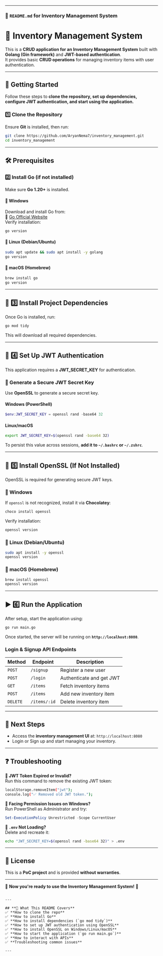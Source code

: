 
---
 
### **📌 `README.md` for Inventory Management System**

# 🏪 Inventory Management System 
 
This is a **CRUD application for an Inventory Management System**  built with **Golang (Gin framework)** and **JWT-based authentication**.  
It provides basic **CRUD operations** for managing inventory items with user authentication.
 
---
 
## 🚀 **Getting Started**
Follow these steps to **clone the repository, set up dependencies, configure JWT authentication, and start using the application.**
 
### **1️⃣ Clone the Repository**
Ensure **Git** is installed, then run:
 
```sh
git clone https://github.com/AryanNema7/inventory_management.git
cd inventory_management
```
 
---
 
## 🛠️ **Prerequisites**
### **2️⃣ Install Go (if not installed)**
Make sure **Go 1.20+** is installed.
 
#### **🔹 Windows**
Download and install Go from:  
🔗 [Go Official Website](https://go.dev/dl/)  
Verify installation:
```powershell
go version
```
 
#### **🔹 Linux (Debian/Ubuntu)**
```sh
sudo apt update && sudo apt install -y golang
go version
```
 
#### **🔹 macOS (Homebrew)**
```sh
brew install go
go version
```
 
---
 
## 🔧 **3️⃣ Install Project Dependencies**
Once Go is installed, run:
```sh
go mod tidy
```
This will download all required dependencies.
 
---
 
## 🔑 **4️⃣ Set Up JWT Authentication**
This application requires a **JWT_SECRET_KEY** for authentication.
 
### **🔹 Generate a Secure JWT Secret Key**
Use **OpenSSL** to generate a secure secret key.
 
#### **Windows (PowerShell)**
```powershell
$env:JWT_SECRET_KEY = openssl rand -base64 32
```
 
#### **Linux/macOS**
```sh
export JWT_SECRET_KEY=$(openssl rand -base64 32)
```
 
To persist this value across sessions, **add it to `~/.bashrc` or `~/.zshrc`**.
 
---
 
## 🔑 **5️⃣ Install OpenSSL (If Not Installed)**
OpenSSL is required for generating secure JWT keys.
 
### **🔹 Windows**
If `openssl` is not recognized, install it via **Chocolatey**:
```powershell
choco install openssl
```
Verify installation:
```powershell
openssl version
```
 
### **🔹 Linux (Debian/Ubuntu)**
```sh
sudo apt install -y openssl
openssl version
```
 
### **🔹 macOS (Homebrew)**
```sh
brew install openssl
openssl version
```
 
---
 
## ▶️ **6️⃣ Run the Application**
After setup, start the application using:
```sh
go run main.go
```
Once started, the server will be running on **`http://localhost:8080`**.
 
### **Login & Signup API Endpoints**
| **Method** | **Endpoint**         | **Description**               |
|-----------|----------------------|------------------------------|
| `POST`    | `/signup`            | Register a new user          |
| `POST`    | `/login`             | Authenticate and get JWT     |
| `GET`     | `/items`             | Fetch inventory items        |
| `POST`    | `/items`             | Add new inventory item       |
| `DELETE`  | `/items/:id`         | Delete inventory item        |
 
---
 
## 🎯 **Next Steps**
- Access the **inventory management UI** at: `http://localhost:8080`
- Login or Sign up and start managing your inventory.
 
---
 
## ❓ **Troubleshooting**
**🔹 JWT Token Expired or Invalid?**  
Run this command to remove the existing JWT token:
```sh
localStorage.removeItem("jwt");
console.log("✅ Removed old JWT token.");
```
 
**🔹 Facing Permission Issues on Windows?**  
Run PowerShell as Administrator and try:
```powershell
Set-ExecutionPolicy Unrestricted -Scope CurrentUser
```
 
**🔹 `.env` Not Loading?**  
Delete and recreate it:
```sh
echo "JWT_SECRET_KEY=$(openssl rand -base64 32)" > .env
```
 
---
 
## 📜 **License**
This is a **PoC project** and is provided **without warranties**.
 
---
 
🚀 **Now you're ready to use the Inventory Management System!** 🚀
```
 
---
 
## **📌 What This README Covers**
✅ **How to clone the repo**  
✅ **How to install Go**  
✅ **How to install dependencies (`go mod tidy`)**  
✅ **How to set up JWT authentication using OpenSSL**  
✅ **How to install OpenSSL on Windows/Linux/macOS**  
✅ **How to start the application (`go run main.go`)**  
✅ **How to interact with APIs**  
✅ **Troubleshooting common issues**  
 
---